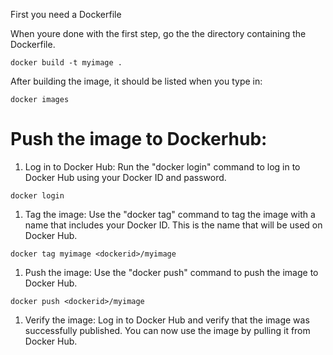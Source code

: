 First you need a Dockerfile



When youre done with the first step, go the the directory containing the Dockerfile.

```
docker build -t myimage .
```

After building the image, it should be listed when you type in:

```
docker images
```



# Push the image to Dockerhub:

1. Log in to Docker Hub: Run the "docker login" command to log in to Docker Hub using your Docker ID and password.

```
docker login
```

1. Tag the image: Use the "docker tag" command to tag the image with a name that includes your Docker ID. This is the name that will be used on Docker Hub.

```
docker tag myimage <dockerid>/myimage
```

1. Push the image: Use the "docker push" command to push the image to Docker Hub.

```
docker push <dockerid>/myimage
```

1. Verify the image: Log in to Docker Hub and verify that the image was successfully published. You can now use the image by pulling it from Docker Hub.
